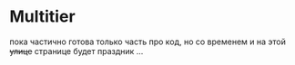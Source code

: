 # Multitier

пока частично готова только часть про код, но со временем и на этой ~~улице~~ странице будет праздник ...
